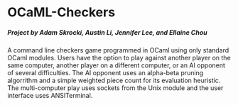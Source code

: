 # OCaML-Checkers

##### Project by Adam Skrocki, Austin Li, Jennifer Lee, and Ellaine Chou

A command line checkers game programmed in OCaml using only standard OCaml modules. Users have the option to play against another player on the same computer, another player on a different
computer, or an AI opponent of several difficulties. The AI opponent uses an alpha-beta pruning algorrithm and a simple weighted piece count for its evaluation heuristic. The multi-computer play uses sockets from the Unix module and the user interface uses ANSITerminal.
